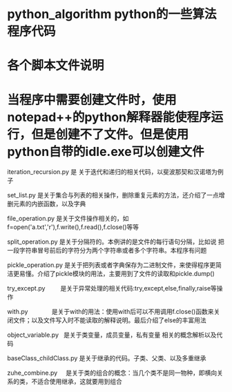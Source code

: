 # python_algorithm       python的一些算法程序代码
# 各个脚本文件说明    
# 当程序中需要创建文件时，使用notepad++的python解释器能使程序运行，但是创建不了文件。但是使用python自带的idle.exe可以创建文件

iteration_recursion.py 是 关于迭代和递归的相关代码，以斐波那契和汉诺塔为例子    

set_list.py            是关于集合与列表的相关操作，删除重复元素的方法，还介绍了一点增删元素的内嵌函数，以及字典
    
file_operation.py      是关于文件操作相关的，如f=open('a.txt','r'),f.write(),f.read(),f.close()等等      
    
split_operation.py     是关于分隔符的。本例讲的是文件的每行语句分隔，比如说 把一段字符串冒号前后的字符分为两个字符串或者多个字符串。本程序有问题     

pickle_operation.py    是关于把列表或者字典保存为二进制文件，来使得程序更简洁更易懂。介绍了pickle模块的用法，主要用到了文件的读取和pickle.dump()       

try_except.py          是关于异常处理的相关代码:try,except,else,finally,raise等操作     
  
with.py              是关于with的用法：使用with后可以不用调用f.close()函数来关闭文件；以及文件写入时不能读取的解释说明。最后介绍了else的丰富用法
    
object_variable.py   是关于类变量，成员变量，私有变量 相关的概念解析以及代码        

baseClass_childClass.py 是关于继承的代码。子类、父类、以及多重继承    
    
zuhe_combine.py      是关于类的组合的概念：当几个类不是同一物种，即横向关系的类，不适合使用继承，这就要用到组合
